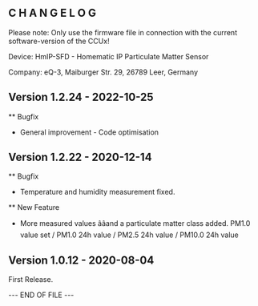 C H A N G E L O G
-----------------

Please note: Only use the firmware file in connection with the current software-version of the CCUx!

Device:   HmIP-SFD - Homematic IP Particulate Matter Sensor

Company:  eQ-3, Maiburger Str. 29, 26789 Leer, Germany

Version 1.2.24 - 2022-10-25
--------------------------------------------------------------
** Bugfix
   * General improvement - Code optimisation 


Version 1.2.22 - 2020-12-14
--------------------------------------------------------------
** Bugfix
   * Temperature and humidity measurement fixed.

** New Feature
   * More measured values ââand a particulate matter class added.
      PM1.0 value set / PM1.0 24h value / PM2.5 24h value / PM10.0 24h value 


Version 1.0.12 - 2020-08-04
--------------------------------------------------------------

First Release.


--- END OF FILE ---

